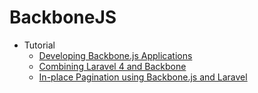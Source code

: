 # BackboneJS
* Tutorial
    - [Developing Backbone.js Applications](http://goo.gl/9MdCJt)
    - [Combining Laravel 4 and Backbone](http://goo.gl/vsvGlB)
    - [In-place Pagination using Backbone.js and Laravel ](http://goo.gl/Om3WtO)
